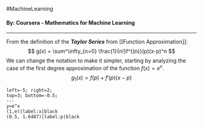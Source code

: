 #MachineLearning 
#### By: Coursera - Mathematics for Machine Learning 
---
From the definition of the ***Taylor Series*** from [[Function Approximation]]:
$$
g(x) = \sum^\infty_{n=0} \frac{1}{n!}f^{(n)}(p)(x-p)^n
$$
We can change the notation to make it simpler, starting by analyzing the case of the first degree approximation of the function $f(x) = e^x$.
$$
g_{1}(x)=f(p) + f'(p)(x-p)
$$

```desmos-graph
left=-5; right=2;
top=3; bottom=-0.5;
---
y=e^x
(1,e)|label:x|black
(0.5, 1.6487)|label:p|black
```
